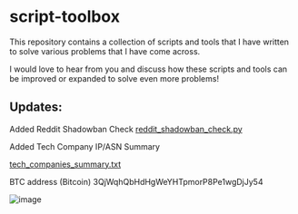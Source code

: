 # script-toolbox

This repository contains a collection of scripts and tools that I have written to solve various problems that I have come across.

I would love to hear from you and discuss how these scripts and tools can be improved or expanded to solve even more problems!

## Updates:

Added Reddit Shadowban Check 
[reddit_shadowban_check.py](https://github.com/tg12/script-toolbox/blob/main/reddit_shadowban_check.py)

Added Tech Company IP/ASN Summary

[tech_companies_summary.txt](https://github.com/tg12/script-toolbox/blob/main/tech_companies_summary.txt)


BTC address (Bitcoin) 3QjWqhQbHdHgWeYHTpmorP8Pe1wgDjJy54

![image](https://github.com/tg12/script-toolbox/assets/12201893/6588573b-dceb-437e-96d6-f742e789ebd6)


